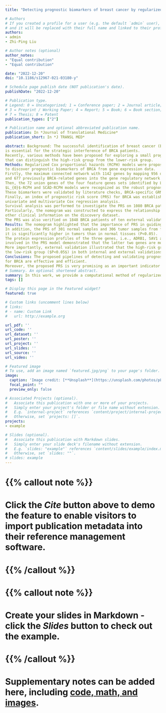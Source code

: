 ```yaml
---
title: "Detecting prognostic biomarkers of breast cancer by regularized Cox proportional hazards models"

# Authors
# If you created a profile for a user (e.g. the default `admin` user), write the username (folder name) here 
# and it will be replaced with their full name and linked to their profile.
authors:
- admin
- Zhi-Ping Liu

# Author notes (optional)
author_notes:
- "Equal contribution"
- "Equal contribution"

date: "2022-12-20"
doi: "10.1186/s12967-021-03180-y"

# Schedule page publish date (NOT publication's date).
publishDate: "2022-12-20"

# Publication type.
# Legend: 0 = Uncategorized; 1 = Conference paper; 2 = Journal article;
# 3 = Preprint / Working Paper; 4 = Report; 5 = Book; 6 = Book section;
# 7 = Thesis; 8 = Patent
publication_types: ["2"]

# Publication name and optional abbreviated publication name.
publication: In *Journal of Translational Medicine*
publication_short: In *J TRANSL MED*

abstract: Background: The successful identification of breast cancer (BRCA) prognostic biomarkers 
is essential for the strategic interference of BRCA patients. 
Recently, various methods have been proposed for exploring a small prognostic gene set 
that can distinguish the high-risk group from the lower-risk group.
Methods: Regularized Cox proportional hazards (RCPH) models were proposed 
to discover prognostic biomarkers of BRCA from gene expression data. 
Firstly, the maximum connected network with 1142 genes by mapping 956 differentially expressed genes (DEGs) 
and 677 previously BRCA-related genes into the gene regulatory network (GRN) was constructed. 
Then, the 72 union genes of the four feature genes sets identified by Lasso-RCPH, Enet-RCPH, 
$L_{0}$-RCPH and SCAD-RCPH models were recognized as the robust prognostic biomarkers. 
These biomarkers were validated by literature checks, BRCA-specific GRN and functional enrichment analysis. 
Finally, an index of prognostic risk score (PRS) for BRCA was established based on 
univariate and multivariate Cox regression analysis. 
Survival analysis was performed to investigate the PRS on 1080 BRCA patients from the internal validation. 
Particularly, the nomogram was constructed to express the relationship between PRS and 
other clinical information on the discovery dataset. 
The PRS was also verified on 1848 BRCA patients of ten external validation datasets or collected cohorts.
Results: The nomogram highlighted that the importance of PRS in guiding significance for the prognosis of BRCA patients. 
In addition, the PRS of 301 normal samples and 306 tumor samples from five independent datasets showed that 
it is significantly higher in tumors than in normal tissues (P<0.05). 
The protein expression profiles of the three genes, i.e., ADRB1, SAV1 and TSPAN14, 
involved in the PRS model demonstrated that the latter two genes are more strongly stained in tumor specimens. 
More importantly, external validation illustrated that the high-risk group has worse survival than 
the low-risk group ($P<0.05$) in both internal and external validations.
Conclusions: The proposed pipelines of detecting and validating prognostic biomarker genes 
for BRCA are effective and efficient. 
Moreover, the proposed PRS is very promising as an important indicator for judging the prognosis of BRCA patients.
# Summary. An optional shortened abstract.
summary: In this work, we provide a computational method of regularized Cox proportional hazards models (CoxReg) for detecting prognostic biomarkers of breast cancer (BRCA) from genomics data. 
tags: []

# Display this page in the Featured widget?
featured: true

# Custom links (uncomment lines below)
# links:
# - name: Custom Link
#   url: http://example.org

url_pdf: ''
url_code: ''
url_dataset: ''
url_poster: ''
url_project: ''
url_slides: ''
url_source: ''
url_video: ''

# Featured image
# To use, add an image named `featured.jpg/png` to your page's folder. 
image:
  caption: 'Image credit: [**Unsplash**](https://unsplash.com/photos/pLCdAaMFLTE)'
  focal_point: ""
  preview_only: false

# Associated Projects (optional).
#   Associate this publication with one or more of your projects.
#   Simply enter your project's folder or file name without extension.
#   E.g. `internal-project` references `content/project/internal-project/index.md`.
#   Otherwise, set `projects: []`.
projects:
- example

# Slides (optional).
#   Associate this publication with Markdown slides.
#   Simply enter your slide deck's filename without extension.
#   E.g. `slides: "example"` references `content/slides/example/index.md`.
#   Otherwise, set `slides: ""`.
# slides: example
---
```


# {{% callout note %}}
# Click the *Cite* button above to demo the feature to enable visitors to import publication metadata into their reference management software.
# {{% /callout %}}

# {{% callout note %}}
# Create your slides in Markdown - click the *Slides* button to check out the example.
# {{% /callout %}}

# Supplementary notes can be added here, including [code, math, and images](https://wowchemy.com/docs/writing-markdown-latex/).
